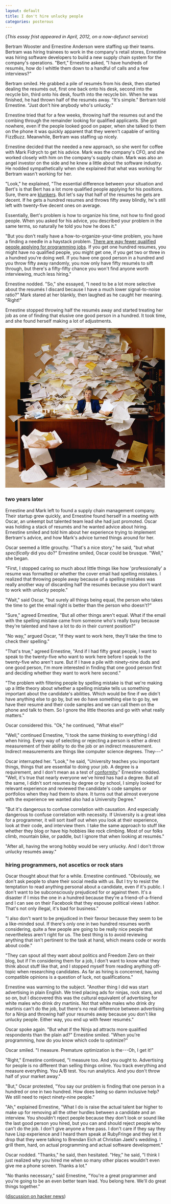 ```yaml
---
layout: default
title: I don't hire unlucky people
categories: posterous
---
```


(*This essay frist appeared in April, 2012, on a now-defunct service*)

Bertram Wooster and Ernestine Anderson were staffing up their teams. Bertram was hiring trainees to work in the company's retail stores, Ernestine was hiring software developers to build a new supply chain system for the company's operations. "Bert," Ernestine asked, "I have hundreds of resumés, how do I whittle them down to a handful of calls and a few interviews?"

Bertram smiled. He grabbed a pile of resumés from his desk, then started dealing the resumés out, first one back onto his desk, second into the recycle bin, third onto his desk, fourth into the recycle bin. When he was finished, he had thrown half of the resumés away. "It's simple." Bertram told Ernestine. "Just don't hire anybody who's unlucky."

Ernestine tried that for a few weeks, throwing half the resumes out and the combing through the remainder looking for qualified applicants. She got nowhere, even if the people looked good on paper, when she talked to them on the phone it was quickly apparent that they weren't capable of writing FizzBuzz. Meanwhile, Bertram was staffing up nicely.

Ernestine decided that the needed a new approach, so she went for coffee with Mark Fidrych to get his advice. Mark was the company's CFO, and she worked closely with him on the company's supply chain. Mark was also an angel investor on the side and he knew a little about the software industry. He nodded sympathetically when she explained that what was working for Bertram wasn't working for her.

"Look," he explained, "The essential difference between your situation and Bert's is that Bert has a lot more qualified people applying for his positions. Sure, there are [klunkers](http://www.klunkerz.com/). But let's say that half of the resumes he gets are decent. If he gets a hundred resumes and throws fifty away blindly, he's still left with twenty-five decent ones on average.

Essentially, Bert's problem is how to organize his time, not how to find good people. When you asked for his advice, you described your problem in the same terms, so naturally he told you how he does it."

"But you don't really have a how-to-organize-your-time problem, you have a finding a needle in a haystack problem. [There are way fewer qualified people applying for programming jobs](http://www.joelonsoftware.com/items/2005/01/27.html). If you get one hundred resumes, you might have no qualified people, you might get one, if you get two or three in a hundred you're doing well. If you have one good person in a hundred and you throw fifty away randomly, you now only have fifty resumés to sift through, but there's a fifty-fifty chance you won't find anyone worth interviewing, much less hiring."

Ernestine nodded. "So," she essayed, "I need to be a lot more selective about the resumés I discard because I have a much lower signal-to-noise ratio?" Mark stared at her blankly, then laughed as he caught her meaning. "Right!" 

Ernestine stopped throwing half the resumés away and started treating her job as one of finding that elusive one good person in a hundred. It took time, and she found herself making a lot of adjustments.

![Resume-writing-tips](/assets/images/posterous/resume-writing-tips_jpg_scaled_500.jpg)

### two years later

Ernestine and Mark left to found a supply chain management company. Their startup grew quickly, and Ernestine found herself in a meeting with Oscar, an unkempt but talented team lead she had just promoted. Oscar was holding a stack of resumés and he wanted advice about hiring. Ernestine smiled and told him about her experience trying to implement Bertram's advice, and how Mark's advice turned things around for her.

Oscar seemed a little grouchy. "That's a nice story," he said, "but what _specifically_ did you do?" Ernestine smiled, Oscar could be brusque. "Well," she began.

"First, I stopped caring so much about little things like how 'professionally' a resume was formatted or whether the cover email had spelling mistakes. I realized that throwing people away because of a spelling mistakes was really another way of discarding half the resumés because you don't want to work with unlucky people."

"Wait," said Oscar, "but surely all things being equal, the person who takes the time to get the email right is better than the person who doesn't?"

"Sure," agreed Ernestine, "But all other things aren't equal. What if the email with the spelling mistake came from someone who's really busy because they're talented and have a lot to do in their current position?"

"No way," argued Oscar, "If they want to work here, they'll take the time to check their spelling."

"That's true," agreed Ernestine, "And if I had fifty great people, I want to speak to the twenty-five who want to work here before I speak to the twenty-five who aren't sure. But if I have a pile with ninety-nine duds and one good person, I'm more interested in finding that one good person first and deciding whether they want to work here second."

"The problem with filtering people by spelling mistake is that we're making up a little theory about whether a spelling mistake tells us something important about the candidate's abilities. Which would be fine if we didn't have anything else to go by, but we do have something else to go by, we have their resumé and their code samples and we can call them on the phone and talk to them. So I gnore the little theories and go with what really matters."

Oscar considered this. "Ok," he continued, "What else?"

"Well," continued Ernestine, "I took the same thinking to everything I did when hiring. Every way of selecting or rejecting a person is either a direct measurement of their ability to do the job or an indirect measurement. Indirect measurements are things like computer science degrees. They---"

Oscar interrupted her. "Look," he said, "University teaches you important things, things that are essential to doing your job. A degree is a requirement, and I don't mean as a test of [conformity](http://weblog.raganwald.com/2005/07/why-you-need-degree-to-work-for-bigco.html)." Ernestine nodded. "Well, it's true that nearly everyone we've hired has had a degree. But all the same, I didn't sort resumes by degree or by school, I simply looked for relevant experience and reviewed the candidate's code samples or portfolios when they had them to share. It turns out that almost everyone with the experience we wanted also had a University Degree."

"But it's dangerous to confuse correlation with causation. And especially dangerous to confuse correlation with necessity. If University is a great idea for a programmer, it will sort itself out when you look at their experience, look at their code, and interview them. I take the same approach to stuff like whether they blog or have hip hobbies like rock climbing. Most of our folks climb, mountain bike, or paddle, but I ignore that when looking at resumés."

"After all, having the wrong hobby would be very unlucky. And I don't throw unlucky resumés away."

### hiring programmers, not ascetics or rock stars

Oscar thought about that for a while. Ernestine continued. "Obviously, we don't ask people to share their social media with us. But I try to resist the temptation to read anything personal about a candidate, even if it's public. I don't want to be subconsciously prejudiced for or against them. It's a disaster if I miss the one in a hundred because they're a friend-of-a-friend and I can see on their Facebook that they espouse political views I abhor. That's not only illegal, it's bad for business."

"I also don't want to be prejudiced in their favour because they seem to be a like-minded soul. If there's only one in two hundred resumes worth considering, quite a few people are going to be really nice people that nevertheless aren't right for us. The best thing is to avoid reviewing anything that isn't pertinent to the task at hand, which means code or words about code."

"They can spout all they want about politics and Freedom Zero on their blog, but if I'm considering them for a job, I don't want to know what they think about stuff like that, and I stopped myself from reading anything off-topic when researching candidates. As far as hiring is concerned, having compatible opinions is a question of luck, not qualifications."

Ernestine was warming to the subject. "Another thing I did was start advertising in plain English. We tried placing ads for ninjas, rock stars, and so on, but I discovered this was the cultural equivalent of advertising for white males who drink dry martinis. Not that white males who drink dry martinis can't do the job, but there's no real difference between advertising for a Ninja and throwing half your resumés away because you don't like unlucky people. Either way, you end up with fewer resumés."

Oscar spoke again. "But what if the Ninja ad attracts more qualified respondents than the plain ad?" Ernestine smiled. "When you're programming, how do you know which code to optimize?" 

Oscar smiled. "I measure. Premature optimization is the---Oh, I get it!"

"Right," Ernestine continued, "I measure too. And you ought to. Advertising for people is no different than selling things online. You track everything and measure everything. You A/B test. You run analytics. And you don't throw half of your market away."

"But," Oscar protested, "You say our problem is finding that one person in a hundred or one in two hundred. How does being so damn inclusive help? We still need to reject ninety-nine people."

"Ah," explained Ernestine, "What I do is raise the actual talent bar higher to make up for removing all the other hurdles between a candidate and an interview. You shouldn't reject people because they don't look or sound like the last good person you hired, but you can and should reject people who can't do the job. I don't give anyone a free pass. I don't care if they say they have Lisp experience and I heard them speak at RubyFringe and they let it drop that they were talking to Brendan Eich at Christian Jaekl's wedding. I grill them, hard, on actual programming and actual software development."

Oscar nodded. "Thanks," he said, then hesitated. "Hey," he said, "I think I just realized why you hired me when so many other places wouldn't even give me a phone screen. Thanks a lot."

"No thanks necessary," said Ernestine, "You're a great programmer and you're going to be an even better team lead. You belong here. We'll do great things together."

([discussion on hacker news](http://news.ycombinator.com/item?id=3804134))
